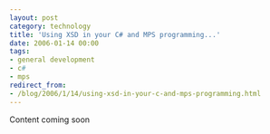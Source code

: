 ```yaml
---
layout: post
category: technology
title: 'Using XSD in your C# and MPS programming...'
date: 2006-01-14 00:00
tags:
- general development
- c#
- mps
redirect_from:
- /blog/2006/1/14/using-xsd-in-your-c-and-mps-programming.html
---
```

Content coming soon
